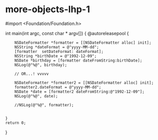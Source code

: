 # more-objects-lhp-1

#import <Foundation/Foundation.h>

int main(int argc, const char * argv[]) {
    @autoreleasepool {
        
        
        NSDateFormatter *formatter = [[NSDateFormatter alloc] init];
        NSString *dateFormat = @"yyyy-MM-dd";
        [formatter  setDateFormat: dateFormat];
        NSString *birthDate = @"1992-12-09";
        NSDate *birthday = [formatter dateFromString:birthDate];
        NSLog(@"%@", birthday);
        
        // OR...! vvvvv
        
        NSDateFormatter *formatter2 = [[NSDateFormatter alloc] init];
        formatter2.dateFormat = @"yyyy-MM-dd";
        NSDate *date = [formatter2 dateFromString:@"1992-12-09"];
        NSLog(@"%@", date);
        
        //NSLog(@"%@", formatter);
    
        
    }
    return 0;
}
